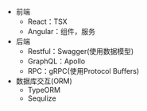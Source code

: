 
- 前端
	- React：TSX
	- Angular：组件，服务
- 后端
	- Restful：Swagger(使用数据模型)
	- GraphQL：Apollo
	- RPC：gRPC(使用Protocol Buffers)
- 数据库交互(ORM)
	- TypeORM
	- Sequlize
